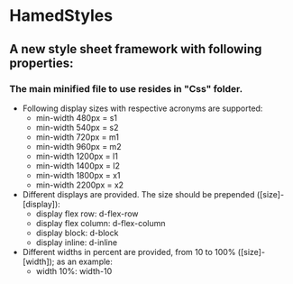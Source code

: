 # HamedStyles

## A new style sheet framework with following properties:  
  
### The main minified file to use resides in "Css" folder.
  
* Following display sizes with respective acronyms are supported:
  * min-width 480px = s1
  * min-width 540px = s2
  * min-width 720px = m1
  * min-width 960px = m2
  * min-width 1200px = l1
  * min-width 1400px = l2
  * min-width 1800px = x1
  * min-width 2200px = x2
* Different displays are provided. The size should be prepended ([size]-[display]):
  * display flex row: d-flex-row
  * display flex column: d-flex-column
  * display block: d-block
  * display inline: d-inline
* Different widths in percent are provided, from 10 to 100% ([size]-[width]); as an example:
  * width 10%: width-10